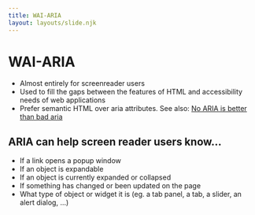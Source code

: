 ```yaml
---
title: WAI-ARIA
layout: layouts/slide.njk
---
```


# WAI-ARIA

- Almost entirely for screenreader users
- Used to fill the gaps between the features of HTML and accessibility needs of web applications
- Prefer semantic HTML over aria attributes. See also: [No ARIA is better than bad aria](https://www.w3.org/WAI/ARIA/apg/practices/read-me-first/#no_aria_better_bad_aria)

## ARIA can help screen reader users know...

- If a link opens a popup window
- If an object is expandable
- If an object is currently expanded or collapsed
- If something has changed or been updated on the page
- What type of object or widget it is (eg. a tab panel, a tab, a slider, an alert dialog, ...)
